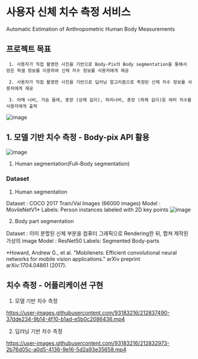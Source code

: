 # 사용자 신체 치수 측정 서비스
   
   Automatic Estimation of Anthropometric Human Body Measurements
   
## 프로젝트 목표

     1. 사용자가 직접 촬영한 사진을 기반으로 Body-Pix의 Body segmentation을 통해서 얻은 픽셀 정보를 이용하여 신체 치수 정보를 사용자에게 제공
     
     2. 사용자가 직접 촬영한 사진을 기반으로 딥러닝 알고리즘으로 측정된 신체 치수 정보를 사용자에게 제공
     
     3. 어깨 너비, 가슴 둘레, 총장 (상체 길이), 허리너비, 총장 (하체 길이)등 여러 치수를 사용자에게 출력
     

![image](https://user-images.githubusercontent.com/93183216/212838042-69b17bad-2b12-4ac5-8bc2-0bb73165626f.png)


## 1. 모델 기반 치수 측정 - Body-pix API 활용
![image](https://user-images.githubusercontent.com/93183216/212838245-a5f90809-7172-4207-8b64-5826488d9aff.png)

   1. Human segmentation(Full–Body segmentation)


### Dataset

1. Human segmentation

Dataset : COCO 2017 Train/Val Images (66000 images)
Model : MovileNetV1*
Labels: Person instances labeled with 2D key points
![image](https://user-images.githubusercontent.com/93183216/212838926-59a02102-d97a-4392-9a42-b5c19691b2c2.png)

2. Body part segmentation

Dataset : 이미 분할된 신체 부분을 컴퓨터 그래픽으로 Rendering한 뒤, 합쳐 제작된 가상의 image
Model : ResNet50
Labels: Segmented Body-parts

*Howard, Andrew G., et al. "Mobilenets: Efficient convolutional neural networks for mobile vision applications." arXiv preprint arXiv:1704.04861 (2017).





## 치수 측정 - 어플리케이션 구현

1. 모델 기반 치수 측정

https://user-images.githubusercontent.com/93183216/212837490-37dde234-9b14-4f10-b1ad-e5b0c2086436.mp4

2. 딥러닝 기반 치수 측정

https://user-images.githubusercontent.com/93183216/212832973-2b76d05c-a0d5-4136-9e16-5d2a93e35658.mp4

